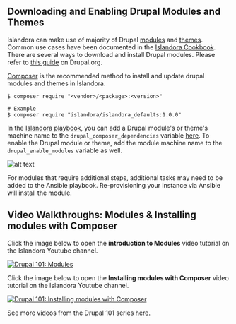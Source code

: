 ## Downloading and Enabling Drupal Modules and Themes

Islandora can make use of majority of Drupal [modules](https://www.drupal.org/project/project_module) and [themes](https://www.drupal.org/project/project_theme). Common use cases have been documented in the [Islandora Cookbook](/documentation/user-documentation/extending/). There are several ways to download and install Drupal modules. Please refer to [this guide](https://www.drupal.org/docs/extending-drupal) on Drupal.org.

[Composer](https://www.drupal.org/docs/develop/using-composer/using-composer-to-install-drupal-and-manage-dependencies) is the recommended method to install and update drupal modules and themes in Islandora.
```shell
$ composer require "<vendor>/<package>:<version>"

# Example
$ composer require "islandora/islandora_defaults:1.0.0"
```

In the [Islandora playbook](https://github.com/Islandora-Devops/islandora-playbook), you can add a Drupal module's or theme's machine name to the `drupal_composer_dependencies` variable [here](https://github.com/Islandora-Devops/islandora-playbook/blob/dev/inventory/vagrant/group_vars/webserver/drupal.yml).
To enable the Drupal module or theme, add the module machine name to the `drupal_enable_modules` variable as well.

![alt text](../assets/install-enable-drupal-modules_drupal_composer_dependencies.png?raw=true "drupal_composer_dependencies Screenshot")

For modules that require additional steps, additional tasks may need to be added to the Ansible playbook. Re-provisioning your instance via Ansible will install the module.

## Video Walkthroughs: Modules & Installing modules with Composer

Click the image below to open the **introduction to Modules** video tutorial on the Islandora Youtube channel. 

[![Drupal 101: Modules](https://img.youtube.com/vi/mvX3cnNeOns/0.jpg)](https://www.youtube.com/watch?v=mvX3cnNeOns)

Click the image below to open the **Installing modules with Composer** video tutorial on the Islandora Youtube channel. 

[![Drupal 101: Installing modules with Composer](https://img.youtube.com/vi/otl-pPPGdR8/0.jpg)](https://www.youtube.com/watch?v=otl-pPPGdR8)

See more videos from the Drupal 101 series [here.](https://www.youtube.com/watch?v=meRNdBxaiTE&list=PL4seFC7ELUtogpsYoN8WZLLOjJVRZFGTZ)
